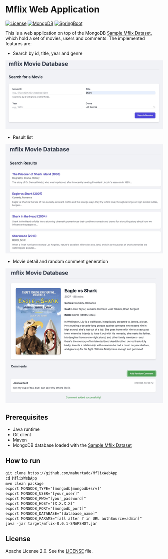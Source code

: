 # Mflix Web Application

[![License](https://img.shields.io/badge/License-Apache%202.0-blue.svg)](https://opensource.org/licenses/Apache-2.0)
[![MongoDB](https://img.shields.io/badge/-MongoDB-4DB33D?style=flat&logo=mongodb&logoColor=FFFFFF)](https://www.mongodb.com/)
[![SpringBoot](https://img.shields.io/badge/SpringBoot-6DB33F?style=flat-square&logo=Spring&logoColor=white)](https://spring.io/projects/spring-boot)

This is a web application on top of the MongoDB [Sample Mflix Dataset](https://www.mongodb.com/docs/atlas/sample-data/sample-mflix/), which hold a set of movies, users and comments. The implemented features are:

* Search by id, title, year and genre

![Search](img/search.jpg?raw=true)

* Result list

![List](img/list.jpg?raw=true)

* Movie detail and random comment generation

![Movie](img/movie.jpg?raw=true)

## Prerequisites

* Java runtime 
* Git client
* Maven
* MongoDB database loaded with the [Sample Mflix Dataset](https://www.mongodb.com/docs/atlas/sample-data/sample-mflix/)

## How to run

```
git clone https://github.com/mahurtado/MflixWebApp
cd MflixWebApp
mvn clean package
export MONGODB_TYPE="[mongodb|mongodb+srv]"
export MONGODB_USER="[your_user]"
export MONGODB_PWD="[your_password]"
export MONGODB_HOST="[X.X.X.X]"
export MONGODB_PORT="[mongodb_port]"
export MONGODB_DATABASE="[database_name]"
export MONGODB_PARAMS="[all after ? in URL authSource=admin]"
java -jar target/mflix-0.0.1-SNAPSHOT.jar
```

## License

Apache License 2.0. See the [LICENSE](LICENSE.txt) file.